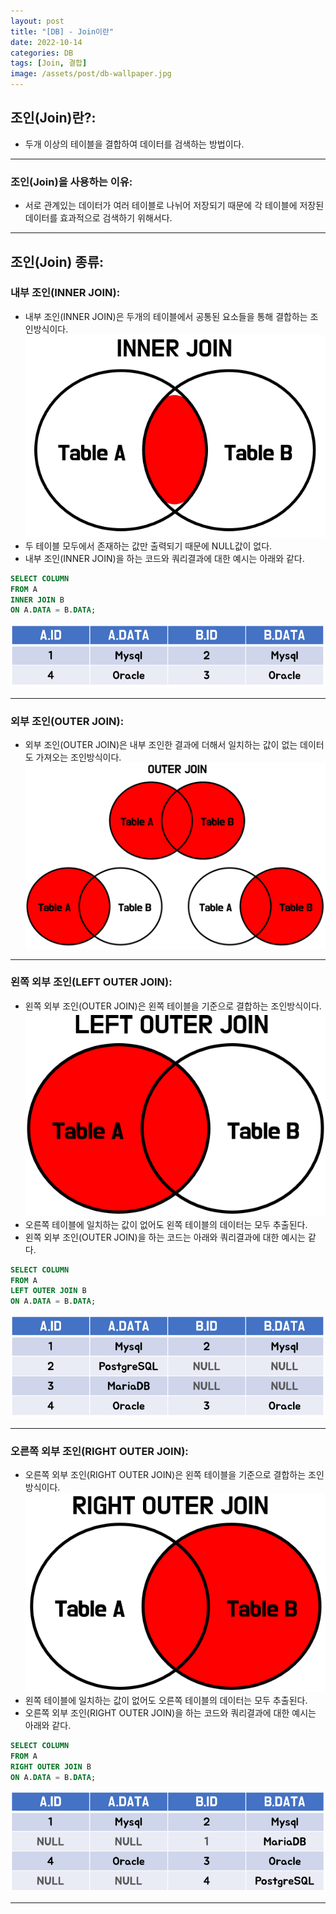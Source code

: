 ```yaml
---
layout: post
title: "[DB] - Join이란"
date: 2022-10-14
categories: DB
tags: [Join, 결합]
image: /assets/post/db-wallpaper.jpg
---
```



## 조인(Join)란?:
- 두개 이상의 테이블을 결합하여 데이터를 검색하는 방법이다.

* * *

### 조인(Join)을 사용하는 이유:
- 서로 관계있는 데이터가 여러 테이블로 나뉘어 저장되기 때문에 각 테이블에 저장된 데이터를 효과적으로 검색하기 위해서다.

* * *

## 조인(Join) 종류:
### 내부 조인(INNER JOIN):
- 내부 조인(INNER JOIN)은 두개의 테이블에서 공통된 요소들을 통해 결합하는 조인방식이다.
[![텍스트](/assets/images/DB/%EB%82%B4%EB%B6%80%EC%A1%B0%EC%9D%B8%20%EA%B7%B8%EB%A6%BC.PNG)](/assets/images/DB/%EB%82%B4%EB%B6%80%EC%A1%B0%EC%9D%B8%20%EA%B7%B8%EB%A6%BC.PNG)
- 두 테이블 모두에서 존재하는 값만 출력되기 때문에 NULL값이 없다.
- 내부 조인(INNER JOIN)을 하는 코드와 쿼리결과에 대한 예시는 아래와 같다.
```sql
SELECT COLUMN
FROM A 
INNER JOIN B
ON A.DATA = B.DATA;
```
[![텍스트](/assets/images/DB/%EC%9D%B4%EB%84%88%EC%A1%B0%EC%9D%B8%20%EA%B2%B0%EA%B3%BC.PNG)](/assets/images/DB/%EC%9D%B4%EB%84%88%EC%A1%B0%EC%9D%B8%20%EA%B2%B0%EA%B3%BC.PNG)

* * *

### 외부 조인(OUTER JOIN):
- 외부 조인(OUTER JOIN)은 내부 조인한 결과에 더해서 일치하는 값이 없는 데이터도 가져오는 조인방식이다.
[![텍스트](/assets/images/DB/%EC%99%B8%EB%B6%80%EC%A1%B0%EC%9D%B8%20%EA%B7%B8%EB%A6%BC.PNG)](/assets/images/DB/%EC%99%B8%EB%B6%80%EC%A1%B0%EC%9D%B8%20%EA%B7%B8%EB%A6%BC.PNG)

* * *

### 왼쪽 외부 조인(LEFT OUTER JOIN):
- 왼쪽 외부 조인(OUTER JOIN)은 왼쪽 테이블을 기준으로 결합하는 조인방식이다.
[![텍스트](/assets/images/DB/%EC%99%BC%EC%AA%BD%20%EC%99%B8%EB%B6%80%EC%A1%B0%EC%9D%B8%20%EA%B7%B8%EB%A6%BC.PNG)](/assets/images/DB/%EC%99%BC%EC%AA%BD%20%EC%99%B8%EB%B6%80%EC%A1%B0%EC%9D%B8%20%EA%B7%B8%EB%A6%BC.PNG)
- 오른쪽 테이블에 일치하는 값이 없어도 왼쪽 테이블의 데이터는 모두 추출된다.
- 왼쪽 외부 조인(OUTER JOIN)을 하는 코드는 아래와 쿼리결과에 대한 예시는 같다.
```sql
SELECT COLUMN
FROM A 
LEFT OUTER JOIN B
ON A.DATA = B.DATA;
```
[![텍스트](/assets/images/DB/%EC%99%BC%EC%AA%BD%20%EC%99%B8%EB%B6%80%EC%A1%B0%EC%9D%B8%20%EA%B2%B0%EA%B3%BC.PNG)](/assets/images/DB/%EC%99%BC%EC%AA%BD%20%EC%99%B8%EB%B6%80%EC%A1%B0%EC%9D%B8%20%EA%B2%B0%EA%B3%BC.PNG)

* * *

### 오른쪽 외부 조인(RIGHT OUTER JOIN):
- 오른쪽 외부 조인(RIGHT OUTER JOIN)은 왼쪽 테이블을 기준으로 결합하는 조인방식이다.
[![텍스트](/assets/images/DB/%EC%98%A4%EB%A5%B8%EC%AA%BD%20%EC%99%B8%EB%B6%80%EC%A1%B0%EC%9D%B8%20%EA%B7%B8%EB%A6%BC.PNG)](/assets/images/DB/%EC%98%A4%EB%A5%B8%EC%AA%BD%20%EC%99%B8%EB%B6%80%EC%A1%B0%EC%9D%B8%20%EA%B7%B8%EB%A6%BC.PNG)
- 왼쪽 테이블에 일치하는 값이 없어도 오른쪽 테이블의 데이터는 모두 추출된다.
- 오른쪽 외부 조인(RIGHT OUTER JOIN)을 하는 코드와 쿼리결과에 대한 예시는 아래와 같다.
```sql
SELECT COLUMN
FROM A 
RIGHT OUTER JOIN B
ON A.DATA = B.DATA;
```
[![텍스트](/assets/images/DB/%EC%98%A4%EB%A5%B8%EC%AA%BD%20%EC%99%B8%EB%B6%80%EC%A1%B0%EC%9D%B8%20%EA%B2%B0%EA%B3%BC.PNG)](/assets/images/DB/%EC%98%A4%EB%A5%B8%EC%AA%BD%20%EC%99%B8%EB%B6%80%EC%A1%B0%EC%9D%B8%20%EA%B2%B0%EA%B3%BC.PNG)

* * *